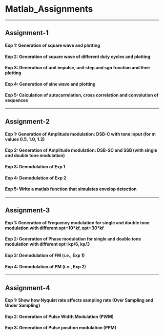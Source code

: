 # Matlab_Assignments
<hr>

## Assignment-1
<h4>Exp 1: Generation of square wave and plotting</h4>
<h4>Exp 2: Generation of square wave of different duty cycles and plotting</h4>
<h4>Exp 3: Generation of unit impulse, unit step and sgn function and their plotting</h4>
<h4>Exp 4: Generation of sine wave and plotting</h4>
<h4>Exp 5: Calculation of autocorrelation, cross correlation and convolution of sequences</h4>
<hr>

## Assignment-2
<h4>Exp 1: Generation of Amplitude modulation: DSB-C with tone input (for m values 0.5, 1.0, 1.2)</h4>
<h4>Exp 2: Generation of Amplitude modulation: DSB-SC and SSB (with single and double tone modulation)</h4>
<h4>Exp 3: Demodulation of Exp 1</h4>
<h4>Exp 4: Demodulation of Exp 2</h4>
<h4>Exp 5: Write a matlab function that simulates envelop detection</h4>
<hr>

## Assignment-3
<h4>Exp 1: Generation of Frequency modulation for single and double tone modulation with different opt=10*kf, opt=30*kf</h4>
<h4>Exp 2: Generation of Phase modulation for single and double tone modulation with different opt=kp/6, kp/3</h4>
<h4>Exp 3: Demodulation of FM (i.e., Exp 1)</h4>
<h4>Exp 4: Demodulation of PM (i.e., Exp 2)</h4>
<hr>

## Assignment-4
<h4>Exp 1: Show how Nyquist rate affects sampling rate (Over Sampling and Under Sampling)</h4>
<h4>Exp 2: Generation of Pulse Width Modulation (PWM)</h4>
<h4>Exp 3: Generation of Pulse position modulation (PPM)</h4>
